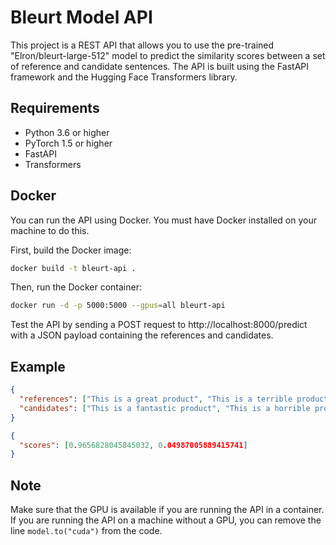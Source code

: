 # Bleurt Model API

This project is a REST API that allows you to use the pre-trained "Elron/bleurt-large-512" model to predict the similarity scores between a set of reference and candidate sentences. The API is built using the FastAPI framework and the Hugging Face Transformers library.

## Requirements

- Python 3.6 or higher
- PyTorch 1.5 or higher
- FastAPI
- Transformers

## Docker

You can run the API using Docker. You must have Docker installed on your machine to do this.

First, build the Docker image:

```bash
docker build -t bleurt-api .
```

Then, run the Docker container:

```bash
docker run -d -p 5000:5000 --gpus=all bleurt-api
```

Test the API by sending a POST request to http://localhost:8000/predict with a JSON payload containing the references and candidates.

## Example

```json
{
  "references": ["This is a great product", "This is a terrible product"],
  "candidates": ["This is a fantastic product", "This is a horrible product"]
}
```

```json
{
  "scores": [0.9656828045845032, 0.04987005889415741]
}
```

## Note

Make sure that the GPU is available if you are running the API in a container. If you are running the API on a machine without a GPU, you can remove the line `model.to("cuda")` from the code.
